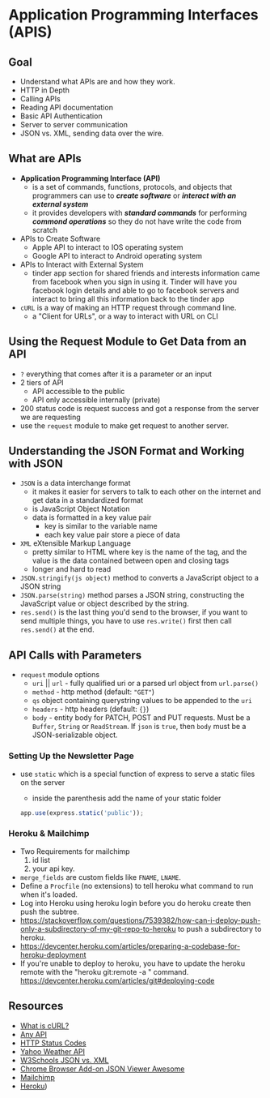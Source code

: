 # Application Programming Interfaces (APIS)

## Goal

- Understand what APIs are and how they work.
- HTTP in Depth
- Calling APIs
- Reading API documentation
- Basic API Authentication
- Server to server communication
- JSON vs. XML, sending data over the wire.


## What are APIs

- **Application Programming Interface (API)**
  - is a set of commands, functions, protocols, and objects that programmers can use to **_create software_** or **_interact with an external system_**
  - it provides developers with **_standard commands_** for performing **_commond operations_** so they do not have write the code from scratch
- APIs to Create Software
  - Apple API to interact to IOS operating system
  - Google API to interact to Android operating system
- APIs to Interact with External System
  - tinder app section for shared friends and interests information came from facebook when you sign in using it. Tinder will have you facebook login details and able to go to facebook servers and interact to bring all this information back to the tinder app
- `cURL` is a way of making an HTTP request through command line.
  - a "Client for URLs", or a way to interact with URL on CLI

## Using the Request Module to Get Data from an API

- `?` everything that comes after it is a parameter or an input
- 2 tiers of API
  - API accessible to the public
  - API only accessible internally (private)
- 200 status code is request success and got a response from the server we are requesting
- use the `request` module to make get request to another server.

## Understanding the JSON Format and Working with JSON

- `JSON` is a data interchange format
  - it makes it easier for servers to talk to each other on the internet and get data in a standardized format
  - is JavaScript Object Notation
  - data is formatted in a key value pair
    - key is similar to the variable name
    - each key value pair store a piece of data
- `XML` eXtensible Markup Language
  - pretty similar to HTML where key is the name of the tag, and the value is the data contained between open and closing tags
  - longer and hard to read
- `JSON.stringify(js object)` method to converts a JavaScript object to a JSON string
- `JSON.parse(string)` method parses a JSON string, constructing the JavaScript value or object described by the string.
- `res.send()` is the last thing you'd send to the browser, if you want to send multiple things, you have to use `res.write()` first then call `res.send()` at the end.

## API Calls with Parameters

- `request` module options
  - `uri` || `url` - fully qualified uri or a parsed url object from `url.parse()`
  - `method` - http method (default: `"GET"`)
  - `qs` object containing querystring values to be appended to the `uri`
  - `headers` - http headers (default: `{}`)
  - `body` - entity body for PATCH, POST and PUT requests. Must be a `Buffer`, `String` or `ReadStream`. If `json` is `true`, then `body` must be a JSON-serializable object.

### Setting Up the Newsletter Page

- use `static` which is a special function of express to serve a static files on the server
  - inside the parenthesis add the name of your static folder

  ```js
  app.use(express.static('public'));
  ```

### Heroku & Mailchimp

- Two Requirements for mailchimp
  1. id list
  2. your api key.
- `merge_fields` are custom fields like `FNAME`, `LNAME`.
- Define a `Procfile` (no extensions) to tell heroku what command to run when it's loaded.
- Log into Heroku using heroku login before you do heroku create then push the subtree.
- https://stackoverflow.com/questions/7539382/how-can-i-deploy-push-only-a-subdirectory-of-my-git-repo-to-heroku to push a subdirectory to heroku.
- https://devcenter.heroku.com/articles/preparing-a-codebase-for-heroku-deployment
- If you're unable to deploy to heroku, you have to update the heroku remote with the "heroku git:remote -a <name of server>" command. https://devcenter.heroku.com/articles/git#deploying-code


## Resources

- [What is cURL?](https://curl.haxx.se/docs/faq.html#What_is_cURL)
- [Any API](http://any-api.com)
- [HTTP Status Codes](https://httpstatuses.com/)
- [Yahoo Weather API](https://developer.yahoo.com/weather/?guccounter=1)
- [W3Schools JSON vs. XML](https://www.w3schools.com/js/js_json_xml.asp)
- [Chrome Browser Add-on JSON Viewer Awesome](https://www.appbrewery.co/p/web-development-course-resources/Chrome%20Browser%20Addon%20Json%20Viewer%20Awesome)
- [Mailchimp](https://mailchimp.com)
- [Heroku](https://www.heroku.com/))